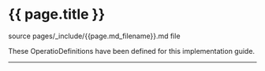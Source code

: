 # {{ page.title }}

source pages/_include/{{page.md_filename}}.md  file

These OperatioDefinitions have been defined for this implementation guide.

<!-- {% raw %} {% include list-simple-operationdefinitions.%} {% endraw %} -->
<!--  - to activate remove the liquid tags 'raw' -->

---
